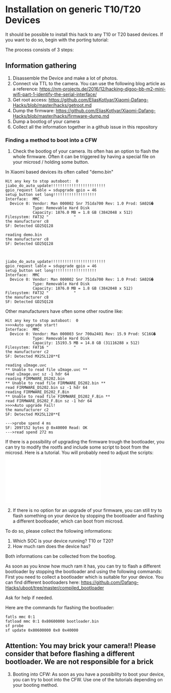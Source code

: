 # Installation on generic T10/T20 Devices

It should be possible to install this hack to any T10 or T20 based devices. If you want to do so, begin with the porting tutorial:

The process consists of 3 steps:

## Information gathering

1. Disassemble the Device and make a lot of photos.
2. Connect via TTL to the camera. You can use the following blog article as a reference: <https://nm-projects.de/2016/12/hacking-digoo-bb-m2-mini-wifi-part-1-identify-the-serial-interface/>
3. Get root access: <https://github.com/EliasKotlyar/Xiaomi-Dafang-Hacks/blob/master/hacks/getroot.md>
4. Dump the firmware:
<https://github.com/EliasKotlyar/Xiaomi-Dafang-Hacks/blob/master/hacks/firmware-dump.md>
5. Dump a bootlog of your camera
6. Collect all the information together in a github issue in this repository

### Finding a method to boot into a CFW

1. Check the bootlog of your camera. Its often has an option to flash the whole firmware. Often it can be triggered by having a special file on your microsd / holding some button.

In Xiaomi based devices its often called "demo.bin"

```
Hit any key to stop autoboot:  0 
jiabo_do_auto_update!!!!!!!!!!!!!!!!!!!!!!!!
gpio_request lable = sdupgrade gpio = 46
setup_button set long!!!!!!!!!!!!!!!!!!!
Interface:  MMC
  Device 0: Vendor: Man 000002 Snr 751da700 Rev: 1.0 Prod: SA02G�
            Type: Removable Hard Disk
            Capacity: 1876.0 MB = 1.8 GB (3842048 x 512)
Filesystem: FAT32 "           "
the manufacturer c8
SF: Detected GD25Q128

reading demo.bin
the manufacturer c8
SF: Detected GD25Q128



jiabo_do_auto_update!!!!!!!!!!!!!!!!!!!!!!!!
gpio_request lable = sdupgrade gpio = 46
setup_button set long!!!!!!!!!!!!!!!!!!!
Interface:  MMC
  Device 0: Vendor: Man 000002 Snr 751da700 Rev: 1.0 Prod: SA02G�
            Type: Removable Hard Disk
            Capacity: 1876.0 MB = 1.8 GB (3842048 x 512)
Filesystem: FAT32 "           "
the manufacturer c8
SF: Detected GD25Q128
```

Other manufacturers have often some other routine like:

```
Hit any key to stop autoboot:  0 
>>>>Auto upgrade start!
Interface:  MMC
  Device 0: Vendor: Man 000003 Snr 700a2401 Rev: 15.9 Prod: SC16G�
            Type: Removable Hard Disk
            Capacity: 15193.5 MB = 14.8 GB (31116288 x 512)
Filesystem: FAT16 "           "
the manufacturer c2
SF: Detected MX25L128**E

reading uImage.uvc
** Unable to read file uImage.uvc **
read uImage.uvc sz -1 hdr 64
reading FIRMWARE_DS202.bin
** Unable to read file FIRMWARE_DS202.bin **
read FIRMWARE_DS202.bin sz -1 hdr 64
reading FIRMWARE_DS202_F.Bin
** Unable to read file FIRMWARE_DS202_F.Bin **
read FIRMWARE_DS202_F.Bin sz -1 hdr 64
>>>>Auto upgrade Fail!
the manufacturer c2
SF: Detected MX25L128**E

--->probe spend 4 ms
SF: 2097152 bytes @ 0x40000 Read: OK
--->read spend 272 ms
```

If there is a possibility of upgrading the firmware trough the bootloader, you can  try to modify the rootfs and include some script to boot from the microsd. Here is a tutorial. You will probably need to adjust the scripts:
![Tutorial](/hackshowto_modfirmware.md)

2. If there is no option for an upgrade of your firmware, you can still try to flash something on your device by stopping the bootloader and flashing a different bootloader, which can boot from microsd.

To do so, please collect the following informations:

1. Which SOC is your device running? T10 or T20?
2. How much ram does the device has?

Both informations can be collected from the bootlog.

As soon as you know how much ram it has, you can try to flash a different bootloader by stopping the bootloader and using the following commands:
First you need to collect a bootloader which is suitable for your device. You can find different bootloaders here:
<https://github.com/Dafang-Hacks/uboot/tree/master/compiled_bootloader>

Ask for help if needed.

Here are the commands for flashing the bootloader:

```
fatls mmc 0:1
fatload mmc 0:1 0x80600000 bootloader.bin
sf probe
sf update 0x80600000 0x0 0x40000
```

## Attention: You may brick your camera!! Please consider that before flashing a different bootloader. We are not responsible for a brick

3. Booting into CFW: As soon as you have a possibility to boot your device, you can try to boot into the CFW. Use one of the tutorials depending on your booting method.
